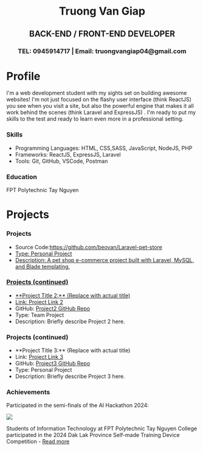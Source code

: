 
<h1 align="center">Truong Van Giap</h1>
<h2 align="center">BACK-END / FRONT-END DEVELOPER</h1>
<h3 align="center">TEL: 0945914717 | Email: truongvangiap04@gmail.com</h1>

<h1  align="left" >Profile</h1>
<p align="left">I'm a web development student with my sights set on building awesome websites! I'm not just focused on the flashy user interface (think ReactJS) you see when you visit a site, but also the powerful engine that makes it all work behind the scenes (think Laravel and ExpressJS) . I'm ready to put my skills to the test and ready to learn even more in a professional setting.
</p>
 <section>
    <h3>Skills</h3>
    <ul>
      <li>Programming Languages: HTML, CSS,SASS, JavaScript, NodeJS, PHP </li>
      <li>Frameworks: ReactJS, ExpressJS, Laravel </li>
      <li>Tools: Git, GitHub, VSCode, Postman </li>
    </ul>
  </section>

  <section>
    <h3>Education</h3>
    <p>FPT Polytechnic Tay Nguyen</p>
  </section>
<h1>Projects</h1>
<section>
  <h3>Projects</h3>
  <ul>
    <li>Source Code:<a href="https://github.com/beovan/Laravel-pet-store"/>https://github.com/beovan/Laravel-pet-store</li>
    <li>Type: Personal Project</li>
    <li>Description: A pet shop e-commerce project built with Laravel, MySQL, and Blade templating.</li>
  </ul>
</section>

<section>
  <h3>Projects (continued)</h3>  <ul>
    <li>**Project Title 2:** (Replace with actual title)</li>
    <li>Link: <a href="https://your-project-link-2">Project Link 2</a></li>  
   <li>GitHub: <a href="https://github.com/yourusername/project2">Project2 GitHub Repo</a></li>  
   <li>Type: Team Project</li>  
   <li>Description: Briefly describe Project 2 here.</li>  
  </ul>
</section>

<section>
  <h3>Projects (continued)</h3>  <ul>
    <li>**Project Title 3:** (Replace with actual title)</li>
    <li>Link: <a href="https://your-project-link-3">Project Link 3</a></li>  <li>GitHub: <a href="https://github.com/yourusername/project3">Project3 GitHub Repo</a></li>  <li>Type: Personal Project</li>  <li>Description: Briefly describe Project 3 here.</li>  </ul>
</section>

  <section>
    <h3>Achievements</h3>
    <p>Participated in the semi-finals of the AI Hackathon 2024: </p>
   <img src="https://github.com/beovan/beovan/blob/main/FPT%20EDU%20HAKATHON%202024.jpg">
    <p>Students of Information Technology at FPT Polytechnic Tay Nguyen College participated in the 2024 Dak Lak Province Self-made Training Device Competition - <a href="https://feji.us/fuzh46">Read more</a></p>
  </section>


